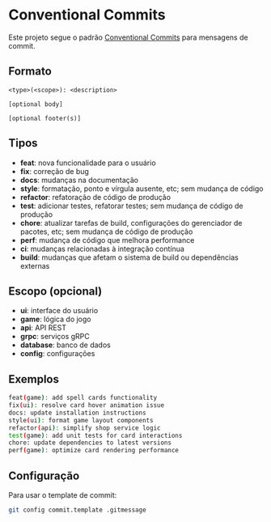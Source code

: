 # Conventional Commits

Este projeto segue o padrão [Conventional Commits](https://www.conventionalcommits.org/) para mensagens de commit.

## Formato

```
<type>(<scope>): <description>

[optional body]

[optional footer(s)]
```

## Tipos

- **feat**: nova funcionalidade para o usuário
- **fix**: correção de bug
- **docs**: mudanças na documentação
- **style**: formatação, ponto e vírgula ausente, etc; sem mudança de código
- **refactor**: refatoração de código de produção
- **test**: adicionar testes, refatorar testes; sem mudança de código de produção
- **chore**: atualizar tarefas de build, configurações do gerenciador de pacotes, etc; sem mudança de código de produção
- **perf**: mudança de código que melhora performance
- **ci**: mudanças relacionadas à integração contínua
- **build**: mudanças que afetam o sistema de build ou dependências externas

## Escopo (opcional)

- **ui**: interface do usuário
- **game**: lógica do jogo
- **api**: API REST
- **grpc**: serviços gRPC
- **database**: banco de dados
- **config**: configurações

## Exemplos

```bash
feat(game): add spell cards functionality
fix(ui): resolve card hover animation issue
docs: update installation instructions
style(ui): format game layout components
refactor(api): simplify shop service logic
test(game): add unit tests for card interactions
chore: update dependencies to latest versions
perf(game): optimize card rendering performance
```

## Configuração

Para usar o template de commit:

```bash
git config commit.template .gitmessage
```